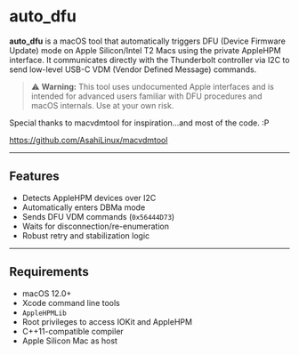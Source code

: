 # auto_dfu

**auto_dfu** is a macOS tool that automatically triggers DFU (Device Firmware Update) mode on Apple Silicon/Intel T2 Macs using the private AppleHPM interface. It communicates directly with the Thunderbolt controller via I2C to send low-level USB-C VDM (Vendor Defined Message) commands.

> ⚠️ **Warning:** This tool uses undocumented Apple interfaces and is intended for advanced users familiar with DFU procedures and macOS internals. Use at your own risk.

Special thanks to macvdmtool for inspiration...and most of the code. :P

https://github.com/AsahiLinux/macvdmtool

---

## Features

- Detects AppleHPM devices over I2C
- Automatically enters DBMa mode
- Sends DFU VDM commands (`0x56444D73`)
- Waits for disconnection/re-enumeration
- Robust retry and stabilization logic

---

## Requirements

- macOS 12.0+  
- Xcode command line tools  
- `AppleHPMLib`
- Root privileges to access IOKit and AppleHPM  
- C++11-compatible compiler
- Apple Silicon Mac as host
